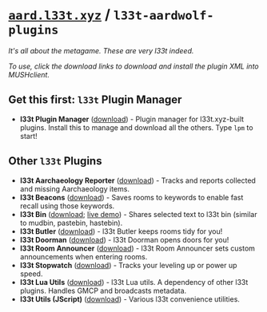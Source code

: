 # [<code>aard.l33t.xyz</code>](https://aard.l33t.xyz) / <code>l33t-aardwolf-plugins</code>

*It's all about the metagame. These are very l33t indeed.*

*To use, click the download links to download and install the plugin XML into MUSHclient.*

## Get this first: <code>l33t</code> Plugin Manager

- **l33t Plugin Manager** ([download](https://raw.githubusercontent.com/l33t-xyz/l33t-aardwolf-plugins/master/l33t_plugin_manager.xml)) - Plugin manager for l33t.xyz-built plugins. Install this to manage and download all the others. Type `lpm` to start!

## Other <code>l33t</code> Plugins

- **l33t Aarchaeology Reporter** ([download](https://raw.githubusercontent.com/l33t-xyz/l33t-aardwolf-plugins/master/l33t_aarch_reporter.xml)) - Tracks and reports collected and missing Aarchaeology items.
- **l33t Beacons** ([download](https://raw.githubusercontent.com/l33t-xyz/l33t-aardwolf-plugins/master/l33t_beacons.xml)) - Saves rooms to keywords to enable fast recall using those keywords.
- **l33t Bin** ([download](https://raw.githubusercontent.com/l33t-xyz/l33t-aardwolf-plugins/master/archives/l33t_bin-latest.zip); [live demo](https://l33t.xyz/aardbin/random)) - Shares selected text to l33t bin (similar to mudbin, pastebin, hastebin).
- **l33t Butler** ([download](https://raw.githubusercontent.com/l33t-xyz/l33t-aardwolf-plugins/master/l33t_butler.xml)) - l33t Butler keeps rooms tidy for you!
- **l33t Doorman** ([download](https://raw.githubusercontent.com/l33t-xyz/l33t-aardwolf-plugins/master/l33t_doorman.xml)) - l33t Doorman opens doors for you!
- **l33t Room Announcer** ([download](https://raw.githubusercontent.com/l33t-xyz/l33t-aardwolf-plugins/master/l33t_room_announcer.xml)) - l33t Room Announcer sets custom announcements when entering rooms.
- **l33t Stopwatch** ([download](https://raw.githubusercontent.com/l33t-xyz/l33t-aardwolf-plugins/master/l33t_stopwatch.xml)) - Tracks your leveling up or power up speed.
- **l33t Lua Utils** ([download](https://raw.githubusercontent.com/l33t-xyz/l33t-aardwolf-plugins/master/l33t_utils_lua.xml)) - l33t Lua utils. A dependency of other l33t plugins. Handles GMCP and broadcasts metadata.
- **l33t Utils (JScript)** ([download](https://raw.githubusercontent.com/l33t-xyz/l33t-aardwolf-plugins/master/l33t_utils_js.xml)) - Various l33t convenience utilities.
